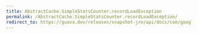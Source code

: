 ```yaml
---
title: AbstractCache.SimpleStatsCounter.recordLoadException
permalink: /AbstractCache.SimpleStatsCounter.recordLoadException/
redirect_to: https://guava.dev/releases/snapshot-jre/api/docs/com/google/common/cache/AbstractCache.SimpleStatsCounter.html#recordLoadException-long-
---
```

